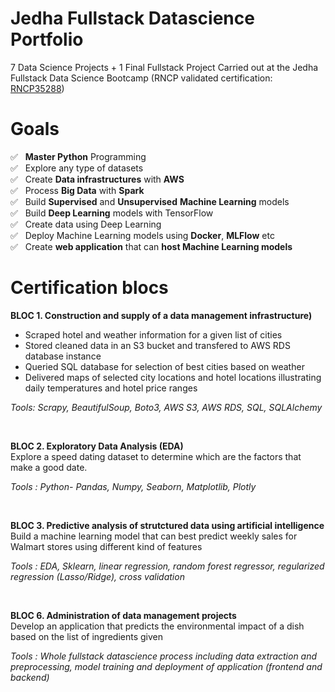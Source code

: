 # Jedha Fullstack Datascience Portfolio
7 Data Science Projects  + 1 Final Fullstack Project Carried out at the Jedha Fullstack Data Science Bootcamp (RNCP validated certification: [RNCP35288](https://www.francecompetences.fr/recherche/rncp/35288/))

# Goals 
✅ &nbsp; **Master Python** Programming <br>
✅ &nbsp; Explore any type of datasets<br>
✅ &nbsp; Create **Data infrastructures** with **AWS**<br>
✅ &nbsp; Process **Big Data** with **Spark**<br>
✅ &nbsp; Build **Supervised** and **Unsupervised** **Machine Learning** models<br>
✅ &nbsp; Build **Deep Learning** models with TensorFlow<br>
✅ &nbsp; Create data using Deep Learning<br>
✅ &nbsp; Deploy Machine Learning models using **Docker**, **MLFlow** etc<br>
✅ &nbsp; Create **web application** that can **host Machine Learning models**


# Certification blocs 

**BLOC 1. Construction and supply of a data management infrastructure)** <br>  
* Scraped hotel and weather information for a given list of cities  
* Stored cleaned data in an S3 bucket and transfered to AWS RDS database instance  
* Queried SQL database for selection of best cities based on weather
* Delivered maps of selected city locations and hotel locations illustrating daily temperatures and hotel price ranges 
  
_Tools: Scrapy, BeautifulSoup, Boto3, AWS S3, AWS RDS, SQL, SQLAlchemy_    
  
<br>

**BLOC 2. Exploratory Data Analysis (EDA)** <br>
Explore a speed dating dataset to determine which are the factors that make a good date.  

_Tools : Python- Pandas, Numpy, Seaborn, Matplotlib, Plotly_ 

<br>

**BLOC 3. Predictive analysis of strutctured data using artificial intelligence** <br>
Build a machine learning model that can best predict weekly sales for Walmart stores using different kind of features   

_Tools : EDA, Sklearn, linear regression, random forest regressor, regularized regression (Lasso/Ridge), cross validation_ 

<br>

**BLOC 6. Administration of data management projects** <br>
Develop an application that predicts the environmental impact of a dish based on the list of ingredients given  

_Tools : Whole fullstack datascience process including data extraction and preprocessing, model training and deployment of application (frontend and backend)_

